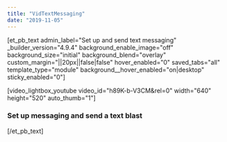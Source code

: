```yaml
---
title: "VidTextMessaging"
date: "2019-11-05"
---
```


\[et\_pb\_text admin\_label="Set up and send text messaging" \_builder\_version="4.9.4" background\_enable\_image="off" background\_size="initial" background\_blend="overlay" custom\_margin="||20px||false|false" hover\_enabled="0" saved\_tabs="all" template\_type="module" background\_\_hover\_enabled="on|desktop" sticky\_enabled="0"\]

\[video\_lightbox\_youtube video\_id="h89K-b-V3CM&rel=0" width="640" height="520" auto\_thumb="1"\]

### Set up messaging and send a text blast

\[/et\_pb\_text\]
